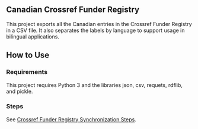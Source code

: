 ## Canadian Crossref Funder Registry

This project exports all the Canadian entries in the Crossref Funder Registry in a CSV file. It also separates the labels by language to support usage in bilingual applications.

## How to Use

### Requirements
This project requires Python 3 and the libraries json, csv, requets, rdflib, and pickle.

### Steps
See [Crossref Funder Registry Synchronization Steps](https://docs.google.com/document/d/1swDZqb94xdmpEnHjKakF_DI_mXHRVIYcsodEBRPG1r0/edit#).









